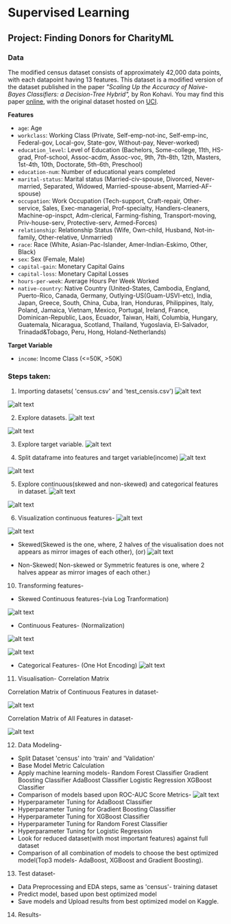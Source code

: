 # Supervised Learning
## Project: Finding Donors for CharityML


### Data

The modified census dataset consists of approximately 42,000 data points, with each datapoint having 13 features. This dataset is a modified version of the dataset published in the paper *"Scaling Up the Accuracy of Naive-Bayes Classifiers: a Decision-Tree Hybrid",* by Ron Kohavi. You may find this paper [online](https://www.aaai.org/Papers/KDD/1996/KDD96-033.pdf), with the original dataset hosted on [UCI](https://archive.ics.uci.edu/ml/datasets/Census+Income).

**Features**
- `age`: Age
- `workclass`: Working Class (Private, Self-emp-not-inc, Self-emp-inc, Federal-gov, Local-gov, State-gov, Without-pay, Never-worked)
- `education_level`: Level of Education (Bachelors, Some-college, 11th, HS-grad, Prof-school, Assoc-acdm, Assoc-voc, 9th, 7th-8th, 12th, Masters, 1st-4th, 10th, Doctorate, 5th-6th, Preschool)
- `education-num`: Number of educational years completed
- `marital-status`: Marital status (Married-civ-spouse, Divorced, Never-married, Separated, Widowed, Married-spouse-absent, Married-AF-spouse)
- `occupation`: Work Occupation (Tech-support, Craft-repair, Other-service, Sales, Exec-managerial, Prof-specialty, Handlers-cleaners, Machine-op-inspct, Adm-clerical, Farming-fishing, Transport-moving, Priv-house-serv, Protective-serv, Armed-Forces)
- `relationship`: Relationship Status (Wife, Own-child, Husband, Not-in-family, Other-relative, Unmarried)
- `race`: Race (White, Asian-Pac-Islander, Amer-Indian-Eskimo, Other, Black)
- `sex`: Sex (Female, Male)
- `capital-gain`: Monetary Capital Gains
- `capital-loss`: Monetary Capital Losses
- `hours-per-week`: Average Hours Per Week Worked
- `native-country`: Native Country (United-States, Cambodia, England, Puerto-Rico, Canada, Germany, Outlying-US(Guam-USVI-etc), India, Japan, Greece, South, China, Cuba, Iran, Honduras, Philippines, Italy, Poland, Jamaica, Vietnam, Mexico, Portugal, Ireland, France, Dominican-Republic, Laos, Ecuador, Taiwan, Haiti, Columbia, Hungary, Guatemala, Nicaragua, Scotland, Thailand, Yugoslavia, El-Salvador, Trinadad&Tobago, Peru, Hong, Holand-Netherlands)

**Target Variable**
- `income`: Income Class (<=50K, >50K)

### Steps taken:
1. Importing datasets( 'census.csv' and 'test_censis.csv')
![alt text](https://github.com/rickhagwal/KaggleCompetitions/blob/master/Donors_for_Charity_ML/data.PNG)

![alt text](https://github.com/rickhagwal/KaggleCompetitions/blob/master/Donors_for_Charity_ML/test.PNG)

2. Explore datasets.
![alt text](https://github.com/rickhagwal/KaggleCompetitions/blob/master/Donors_for_Charity_ML/data_info.PNG)

![alt text](https://github.com/rickhagwal/KaggleCompetitions/blob/master/Donors_for_Charity_ML/train_info.PNG)

3. Explore target variable.
![alt text](https://github.com/rickhagwal/KaggleCompetitions/blob/master/Donors_for_Charity_ML/Data_exploration.PNG)

4. Split dataframe into features and target variable(income)
![alt text](https://github.com/rickhagwal/KaggleCompetitions/blob/master/Donors_for_Charity_ML/Split_data_features.PNG)

![alt text](https://github.com/rickhagwal/KaggleCompetitions/blob/master/Donors_for_Charity_ML/split_data_income.PNG)

5. Explore continuous(skewed and non-skewed) and categorical features in dataset.
![alt text](https://github.com/rickhagwal/KaggleCompetitions/blob/master/Donors_for_Charity_ML/Unique_val_categorical.PNG)

![alt text](https://github.com/rickhagwal/KaggleCompetitions/blob/master/Donors_for_Charity_ML/cont_categ_features.PNG)

6. Visualization continuous features-
![alt text](https://github.com/rickhagwal/KaggleCompetitions/blob/master/Donors_for_Charity_ML/visualise_contin_1.PNG)

![alt text](https://github.com/rickhagwal/KaggleCompetitions/blob/master/Donors_for_Charity_ML/visualise_contin_2.PNG)

- Skewed(Skewed is the one, where, 2 halves of the visualisation does not appears as mirror images of each other), (or)
![alt text](https://github.com/rickhagwal/KaggleCompetitions/blob/master/Donors_for_Charity_ML/Skewed_distr_cont_1.PNG)

- Non-Skewed( Non-skewed or Symmetric features is one, where 2 halves appear as mirror images of each other.) 

10. Transforming features-
- Skewed Continuous features-(via Log Tranformation)

![alt text](https://github.com/rickhagwal/KaggleCompetitions/blob/master/Donors_for_Charity_ML/Skewed_distr_cont_2.PNG)

- Continuous Features- (Normalization)

![alt text](https://github.com/rickhagwal/KaggleCompetitions/blob/master/Donors_for_Charity_ML/Normalize_features.PNG)

![alt text](https://github.com/rickhagwal/KaggleCompetitions/blob/master/Donors_for_Charity_ML/features_after_normalize.PNG)

- Categorical Features- (One Hot Encoding)
![alt text](https://github.com/rickhagwal/KaggleCompetitions/blob/master/Donors_for_Charity_ML/one_hot_categ.PNG)

11. Visualisation- Correlation Matrix

Correlation Matrix of Continuous Features in dataset-

![alt text](https://github.com/rickhagwal/KaggleCompetitions/blob/master/Donors_for_Charity_ML/corelation_cont.PNG)

Correlation Matrix of All Features in dataset-

![alt text](https://github.com/rickhagwal/KaggleCompetitions/blob/master/Donors_for_Charity_ML/corelation_all.PNG)

12. Data Modeling-
-   Split Dataset 'census' into 'train' and 'Validation'
-   Base Model Metric Calculation
-   Apply machine learning models- 
      Random Forest Classifier
      Gradient Boosting Classifier
      AdaBoost Classifier
      Logistic Regression
      XGBoost Classifier
-   Comparison of models based upon ROC-AUC Score Metrics-
![alt text](https://github.com/rickhagwal/KaggleCompetitions/blob/master/Donors_for_Charity_ML/metrics_calc_All_models.PNG)
-   Hyperparameter Tuning for AdaBoost Classifier
-   Hyperparameter Tuning for Gradient Boosting Classifier
-   Hyperparameter Tuning for XGBoost Classifier
-   Hyperparameter Tuning for Random Forest Classifier
-   Hyperparameter Tuning for Logistic Regression
-   Look for reduced dataset(with most important features) against full dataset
-   Comparison of all combination of models to choose the best optimized model(Top3 models- AdaBoost, XGBoost and Gradient Boosting).
13. Test dataset-
-   Data Preprocessing and EDA steps, same as 'census'- training dataset
-   Predict model, based upon best optimized model
-   Save models and Upload results from best optimized model on Kaggle.

14. Results-
